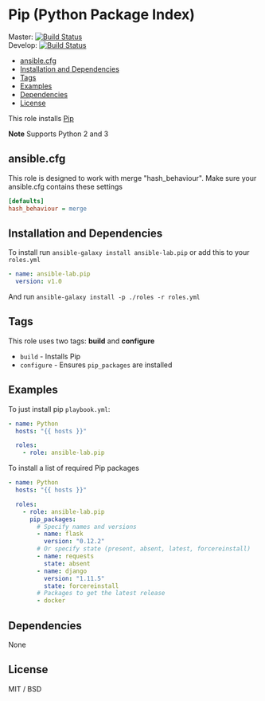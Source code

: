 # Pip (Python Package Index)

Master: [![Build Status](https://travis-ci.org/ansible-lab/pip.svg?branch=master)](https://travis-ci.org/ansible-lab/pip)  
Develop: [![Build Status](https://travis-ci.org/ansible-lab/pip.svg?branch=develop)](https://travis-ci.org/ansible-lab/pip)

* [ansible.cfg](#ansiblecfg)
* [Installation and Dependencies](#installation-and-dependencies)
* [Tags](#tags)
* [Examples](#examples)
* [Dependencies](#dependencies)
* [License](#license)

This role installs [Pip](https://pip.pypa.io)

**Note** Supports Python 2 and 3


## ansible.cfg

This role is designed to work with merge "hash_behaviour". Make sure your
ansible.cfg contains these settings

```INI
[defaults]
hash_behaviour = merge
```


## Installation and Dependencies

To install run `ansible-galaxy install ansible-lab.pip` or add this to your
`roles.yml`

```YAML
- name: ansible-lab.pip
  version: v1.0
```

And run `ansible-galaxy install -p ./roles -r roles.yml`


## Tags

This role uses two tags: **build** and **configure**

* `build` - Installs Pip
* `configure` - Ensures `pip_packages` are installed



## Examples

To just install pip `playbook.yml`:

```YAML
- name: Python
  hosts: "{{ hosts }}"

  roles:
    - role: ansible-lab.pip
```

To install a list of required Pip packages

```YAML
- name: Python
  hosts: "{{ hosts }}"

  roles:
    - role: ansible-lab.pip
      pip_packages:
        # Specify names and versions
        - name: flask
          version: "0.12.2"
        # Or specify state (present, absent, latest, forcereinstall)
        - name: requests
          state: absent
        - name: django
          version: "1.11.5"
          state: forcereinstall
        # Packages to get the latest release
        - docker
```


## Dependencies

None


## License

MIT / BSD
